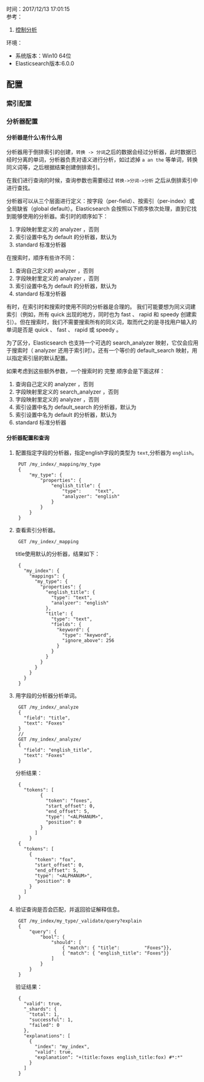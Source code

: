 时间：2017/12/13 17:01:15    
参考： 

1. [控制分析](https://www.elastic.co/guide/cn/elasticsearch/guide/current/_controlling_analysis.html)  

环境：     

* 系统版本：Win10 64位  
* Elasticsearch版本:6.0.0

## 配置

### 索引配置

### 分析器配置  
#### 分析器是什么\有什么用
分析器用于倒排索引的创建，`转换 -> 分词`之后的数据会经过分析器，此时数据已经时分离的单词，分析器负责对语义进行分析，如过滤掉 `a an the` 等单词，转换同义词等，之后根据结果创建倒排索引。

在我们进行查询的时候，查询参数也需要经过 `转换->分词->分析` 之后从倒排索引中进行查找。  

分析器可以从三个层面进行定义：按字段（per-field）、按索引（per-index）或全局缺省（global default）。Elasticsearch 会按照以下顺序依次处理，直到它找到能够使用的分析器。索引时的顺序如下：

1. 字段映射里定义的 analyzer ，否则
2. 索引设置中名为 default 的分析器，默认为
3. standard 标准分析器  

在搜索时，顺序有些许不同：

1. 查询自己定义的 analyzer ，否则
2. 字段映射里定义的 analyzer ，否则
3. 索引设置中名为 default 的分析器，默认为
4. standard 标准分析器

有时，在索引时和搜索时使用不同的分析器是合理的。 我们可能要想为同义词建索引（例如，所有 quick 出现的地方，同时也为 fast 、 rapid 和 speedy 创建索引）。但在搜索时，我们不需要搜索所有的同义词，取而代之的是寻找用户输入的单词是否是 quick 、 fast 、 rapid 或 speedy 。

为了区分，Elasticsearch 也支持一个可选的 search_analyzer 映射，它仅会应用于搜索时（ analyzer 还用于索引时）。还有一个等价的 default_search 映射，用以指定索引层的默认配置。

如果考虑到这些额外参数，一个搜索时的 完整 顺序会是下面这样：

1. 查询自己定义的 analyzer ，否则
2. 字段映射里定义的 search_analyzer ，否则
3. 字段映射里定义的 analyzer ，否则
4. 索引设置中名为 default_search 的分析器，默认为
5. 索引设置中名为 default 的分析器，默认为
6. standard 标准分析器


#### 分析器配置和查询  
1. 配置指定字段的分析器，指定english字段的类型为 `text`,分析器为 `english`。

		PUT /my_index/_mapping/my_type
		{
		    "my_type": {
		        "properties": {
		            "english_title": {
		                "type":     "text",
		                "analyzer": "english"
		            }
		        }
		    }
		}

2. 查看索引分析器。

		GET /my_index/_mapping
	title使用默认的分析器，结果如下：  

		{
		  "my_index": {
		    "mappings": {
		      "my_type": {
		        "properties": {
		          "english_title": {
		            "type": "text",
		            "analyzer": "english"
		          },
		          "title": {
		            "type": "text",
		            "fields": {
		              "keyword": {
		                "type": "keyword",
		                "ignore_above": 256
		              }
		            }
		          }
		        }
		      }
		    }
		  }
		} 
3. 用字段的分析器分析单词。

		GET /my_index/_analyze
		{
		  "field": "title",   
		  "text": "Foxes"
		}
		//
		GET /my_index/_analyze/
		{
		  "field": "english_title",   
		  "text": "Foxes"
		}
	分析结果：
  
		{
		  "tokens": [
			    {
			      "token": "foxes",
			      "start_offset": 0,
			      "end_offset": 5,
			      "type": "<ALPHANUM>",
			      "position": 0
			    }
			  ]
			}
		{
		  "tokens": [
		    {
		      "token": "fox",
		      "start_offset": 0,
		      "end_offset": 5,
		      "type": "<ALPHANUM>",
		      "position": 0
		    }
		  ]
		}
4. 验证查询是否会匹配，并返回验证解释信息。 

		GET /my_index/my_type/_validate/query?explain
		{
		    "query": {
		        "bool": {
		            "should": [
		                { "match": { "title":         "Foxes"}},
		                { "match": { "english_title": "Foxes"}}
		            ]
		        }
		    }
		}
	验证结果：

		{
		  "valid": true,
		  "_shards": {
		    "total": 1,
		    "successful": 1,
		    "failed": 0
		  },
		  "explanations": [
		    {
		      "index": "my_index",
		      "valid": true,
		      "explanation": "+(title:foxes english_title:fox) #*:*"
		    }
		  ]
		}